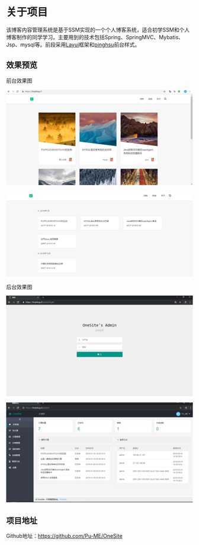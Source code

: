 # 关于项目

该博客内容管理系统是基于SSM实现的一个个人博客系统，适合初学SSM和个人博客制作的同学学习。主要用到的技术包括Spring、SpringMVC、Mybatis、Jsp、mysql等。前段采用[Layui](https://www.layui.com)框架和[pinghsu](https://github.com/chakhsu/pinghsu)前台样式。


## 效果预览

前台效果图

![](./photos/1.jpg)

![](.\photos\2.png)

后台效果图

![](.\photos\3.png)

![](.\photos\4.png)


## 项目地址

Github地址：https://github.com/Pu-ME/OneSite

